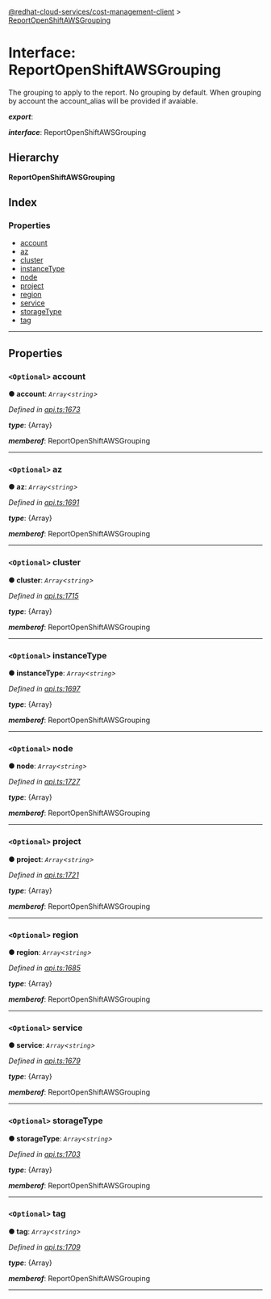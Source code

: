 [@redhat-cloud-services/cost-management-client](../README.md) > [ReportOpenShiftAWSGrouping](../interfaces/reportopenshiftawsgrouping.md)

# Interface: ReportOpenShiftAWSGrouping

The grouping to apply to the report. No grouping by default. When grouping by account the account\_alias will be provided if avaiable.

*__export__*: 

*__interface__*: ReportOpenShiftAWSGrouping

## Hierarchy

**ReportOpenShiftAWSGrouping**

## Index

### Properties

* [account](reportopenshiftawsgrouping.md#account)
* [az](reportopenshiftawsgrouping.md#az)
* [cluster](reportopenshiftawsgrouping.md#cluster)
* [instanceType](reportopenshiftawsgrouping.md#instancetype)
* [node](reportopenshiftawsgrouping.md#node)
* [project](reportopenshiftawsgrouping.md#project)
* [region](reportopenshiftawsgrouping.md#region)
* [service](reportopenshiftawsgrouping.md#service)
* [storageType](reportopenshiftawsgrouping.md#storagetype)
* [tag](reportopenshiftawsgrouping.md#tag)

---

## Properties

<a id="account"></a>

### `<Optional>` account

**● account**: *`Array`<`string`>*

*Defined in [api.ts:1673](https://github.com/RedHatInsights/javascript-clients/blob/master/packages/cost-management/api.ts#L1673)*

*__type__*: {Array}

*__memberof__*: ReportOpenShiftAWSGrouping

___
<a id="az"></a>

### `<Optional>` az

**● az**: *`Array`<`string`>*

*Defined in [api.ts:1691](https://github.com/RedHatInsights/javascript-clients/blob/master/packages/cost-management/api.ts#L1691)*

*__type__*: {Array}

*__memberof__*: ReportOpenShiftAWSGrouping

___
<a id="cluster"></a>

### `<Optional>` cluster

**● cluster**: *`Array`<`string`>*

*Defined in [api.ts:1715](https://github.com/RedHatInsights/javascript-clients/blob/master/packages/cost-management/api.ts#L1715)*

*__type__*: {Array}

*__memberof__*: ReportOpenShiftAWSGrouping

___
<a id="instancetype"></a>

### `<Optional>` instanceType

**● instanceType**: *`Array`<`string`>*

*Defined in [api.ts:1697](https://github.com/RedHatInsights/javascript-clients/blob/master/packages/cost-management/api.ts#L1697)*

*__type__*: {Array}

*__memberof__*: ReportOpenShiftAWSGrouping

___
<a id="node"></a>

### `<Optional>` node

**● node**: *`Array`<`string`>*

*Defined in [api.ts:1727](https://github.com/RedHatInsights/javascript-clients/blob/master/packages/cost-management/api.ts#L1727)*

*__type__*: {Array}

*__memberof__*: ReportOpenShiftAWSGrouping

___
<a id="project"></a>

### `<Optional>` project

**● project**: *`Array`<`string`>*

*Defined in [api.ts:1721](https://github.com/RedHatInsights/javascript-clients/blob/master/packages/cost-management/api.ts#L1721)*

*__type__*: {Array}

*__memberof__*: ReportOpenShiftAWSGrouping

___
<a id="region"></a>

### `<Optional>` region

**● region**: *`Array`<`string`>*

*Defined in [api.ts:1685](https://github.com/RedHatInsights/javascript-clients/blob/master/packages/cost-management/api.ts#L1685)*

*__type__*: {Array}

*__memberof__*: ReportOpenShiftAWSGrouping

___
<a id="service"></a>

### `<Optional>` service

**● service**: *`Array`<`string`>*

*Defined in [api.ts:1679](https://github.com/RedHatInsights/javascript-clients/blob/master/packages/cost-management/api.ts#L1679)*

*__type__*: {Array}

*__memberof__*: ReportOpenShiftAWSGrouping

___
<a id="storagetype"></a>

### `<Optional>` storageType

**● storageType**: *`Array`<`string`>*

*Defined in [api.ts:1703](https://github.com/RedHatInsights/javascript-clients/blob/master/packages/cost-management/api.ts#L1703)*

*__type__*: {Array}

*__memberof__*: ReportOpenShiftAWSGrouping

___
<a id="tag"></a>

### `<Optional>` tag

**● tag**: *`Array`<`string`>*

*Defined in [api.ts:1709](https://github.com/RedHatInsights/javascript-clients/blob/master/packages/cost-management/api.ts#L1709)*

*__type__*: {Array}

*__memberof__*: ReportOpenShiftAWSGrouping

___

